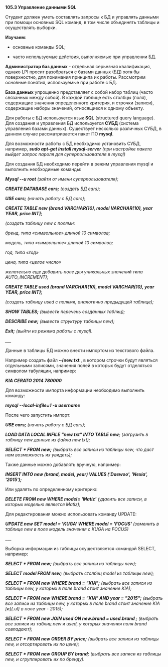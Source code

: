 **105.3 Управление данными SQL**

Студент должен уметь составлять запросы к БД и управлять данными при
помощи основных SQL команд, в том числе объединять таблицы и
осуществлять выборки.

**Изучаем**:

-   основные команды SQL;

-   часто используемые действия, выполняемые при управлении БД.

**Администратор баз данных** - отдельная серьезная квалификация, однако
LPI просит разобраться с базами данных (БД) хотя бы поверхностно, для
понимания принципа их работы. Рассмотрим основные понятия, используемые
при работе с БД.

**База данных** упрощенно представляет с собой набор таблиц (часто
связанных между собой). В каждой таблице есть столбцы (поля), содержащие
значения определенного критерия, и строчки (записи), содержащие наборы
значений, относящиеся к одному объекту.

Для работы с БД используется язык **SQL** (structured query language).
Для создания и управления БД используется **СУБД** (система управления
базами данных). Существует несколько различных СУБД, в данном случае
рассматривается пакет ПО **mysql**.

Для возможности работы с БД необходимо установить СУБД, например,
***sudo apt-get install mysql-server** (при настройке пакета выйдет
запрос пароля для суперпользователя в mysql)*

Для создания БД необходимо перейти в режим управления mysql и выполнить
необходимые команды:

***Mysql --u root*** *(зайти от имени суперпользователя);*

***CREATE DATABASE cars;** (создать БД cars);*

***USE cars;*** *(начать работу с БД cars);*

***CREATE TABLE new (brand VARCHAR(10), model VARCHAR(10), year YEAR,
price INT);***

*(создать таблицу new с полями:*

*бренд, типа «символьное» длиной 10 символов;*

*модель, типа «символьное» длиной 10 символов;*

*год, типа «год»*

*цена, типа «целое число»*

*желательно еще добавить поле для уникальных значений типа
AUTO_INCREMENT);*

***CREATE TABLE used (brand VARCHAR(10), model VARCHAR(10), year YEAR,
price INT);***

*(создать таблицу used с полями, аналогично предыдущей таблице);*

***SHOW TABLES;** (вывести перечень созданных таблиц);*

***DESCRIBE new;** (вывести структуру таблицы new);*

***Exit;** (выйти из режима работы с mysql).*

*\_\_\_*

Данные в таблицы БД можно внести импортом из текстового файла.

Например создать файл **\~/new.txt** , в котором строчки будут являться
отдельными записями, значения полей в которых будут отделяться символом
табуляции, например:

***KIA CERATO 2014 780000***

Для возможности импорта информации необходимо выполнить команду:

***mysql \--local-infile=1 -u username***

После чего запустить импорт:

***USE cars;*** *(начать работу с БД cars);*

***LOAD DATA LOCAL INFILE \"new.txt\" INTO TABLE new;*** *(загрузить в
таблицу new данные из файла new.txt);*

***SELECT \* FROM new;*** *(выбрать все записи из таблицы new, что даст
нам возможность их увидеть);*

Также данные можно добавлять вручную, например:

***INSERT INTO new (brand, model, year) VALUES ('Daewoo', 'Nexia',
'2015');***

Или удалять по определенному критерию:

***DELETE FROM new WHERE model= 'Matiz'** (удалить все записи, в которых
моделью является Matiz);*

Для редактирования можно использовать команду UPDATE:

***UPDATE new SET model = 'KUGA' WHERE model = 'FOCUS'** (заменить в
таблице new в поле модель значения с KUGA на FOCUS)*

\_\_\_

Выборка информации из таблицы осуществляется командой SELECT, например:

***SELECT \* FROM new;** (выбрать все записи из таблицы new);*

***SELECT model FROM new;** (выбрать столбец model из таблицы new);*

***SELECT \* FROM new WHERE brand = "KIA";** (выбрать все записи из
таблицы new, у которых в поле brand стоит значение KIA);*

***SELECT \* FROM new WHERE brand = "KIA" AND year = "2015";** (выбрать
все записи из таблицы new, у которых в поле brand стоит значение KIA
[и]{.ul} в поле year - 2015);*

***SELECT \* FROM new JOIN used ON new.brand = used.brand ;** (выбрать
все записи из таблиц new и used, у которых значения поля brand
совпадают);*

***SELECT \* FROM new ORDER BY price;** (выбрать все записи из таблицы
new, и отсортировать их по цене);*

***SELECT \* FROM new GROUP BY brand;** (выбрать все записи из таблицы
new, и сгруппировать их по бренду).*
